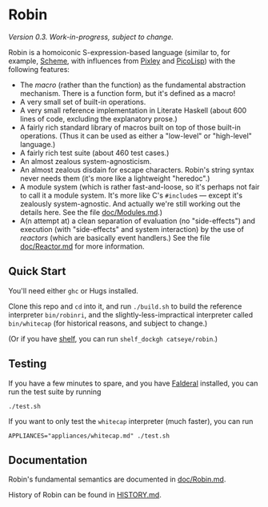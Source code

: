 Robin
=====

_Version 0.3.  Work-in-progress, subject to change._

Robin is a homoiconic S-expression-based language (similar to, for example,
[Scheme][], with influences from [Pixley][] and [PicoLisp][]) with the
following features:

*   The _macro_ (rather than the function) as the fundamental abstraction
    mechanism.  There is a function form, but it's defined as a macro!
*   A very small set of built-in operations.
*   A very small reference implementation in Literate Haskell
    (about 600 lines of code, excluding the explanatory prose.)
*   A fairly rich standard library of macros built on top of those built-in
    operations.  (Thus it can be used as either a "low-level" or "high-level"
    language.)
*   A fairly rich test suite (about 460 test cases.)
*   An almost zealous system-agnosticism.
*   An almost zealous disdain for escape characters.  Robin's string syntax
    never needs them (it's more like a lightweight "heredoc".)
*   A module system (which is rather fast-and-loose, so it's perhaps not
    fair to call it a module system.  It's more like C's `#include`s —
    except it's zealously system-agnostic.  And actually we're still working
    out the details here.  See the file [doc/Modules.md](doc/Modules.md).)
*   A(n attempt at) a clean separation of evaluation (no "side-effects") and
    execution (with "side-effects" and system interaction) by the use of
    _reactors_ (which are basically event handlers.)  See the file
    [doc/Reactor.md](doc/Reactor.md) for more information.

Quick Start
-----------

You'll need either `ghc` or Hugs installed.

Clone this repo and `cd` into it, and run `./build.sh` to build the reference
interpreter `bin/robinri`, and the slightly-less-impractical interpreter
called `bin/whitecap` (for historical reasons, and subject to change.)

(Or if you have [shelf][], you can run `shelf_dockgh catseye/robin`.)

Testing
-------

If you have a few minutes to spare, and you have [Falderal][] installed,
you can run the test suite by running

    ./test.sh

If you want to only test the `whitecap` interpreter (much faster), you can run

    APPLIANCES="appliances/whitecap.md" ./test.sh

Documentation
-------------

Robin's fundamental semantics are documented in
[doc/Robin.md](doc/Robin.md).

History of Robin can be found in [HISTORY.md](HISTORY.md).

[Falderal]:  https://catseye.tc/node/Falderal
[PicoLisp]:  http://picolisp.com/
[Pixley]:    https://catseye.tc/node/Pixley
[Robin]:     https://catseye.tc/node/Robin
[Scheme]:    http://schemers.org/
[shelf]:     https://catseye.tc/node/shelf

